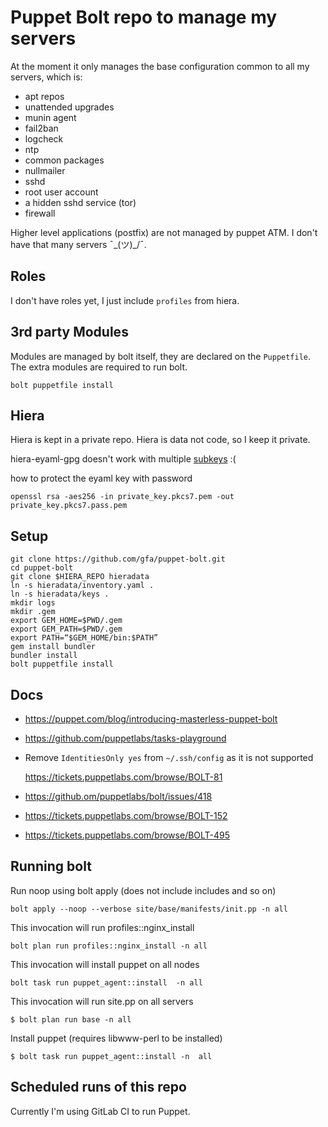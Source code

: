 Puppet Bolt repo to manage my servers
=====================================

At the moment it only manages the base configuration common to
all my servers, which is:

- apt repos
- unattended upgrades
- munin agent
- fail2ban
- logcheck
- ntp
- common packages
- nullmailer
- sshd
- root user account
- a hidden sshd service (tor)
- firewall

Higher level applications (postfix) are not managed by puppet ATM.
I don't have that many servers ¯\_(ツ)_/¯.

Roles
-----

I don't have roles yet, I just include `profiles` from hiera.


3rd party Modules
-----------------

Modules are managed by bolt itself, they are declared on the `Puppetfile`.
The extra modules are required to run bolt.

```shell
bolt puppetfile install
```

Hiera
-----

Hiera is kept in a private repo. Hiera is data not code, so I keep it private.

hiera-eyaml-gpg doesn't work with multiple [subkeys](https://github.com/voxpupuli/hiera-eyaml-gpg/issues/6) :(

how to protect the eyaml key with password

```shell
openssl rsa -aes256 -in private_key.pkcs7.pem -out private_key.pkcs7.pass.pem
```

Setup
-----

```shell
git clone https://github.com/gfa/puppet-bolt.git
cd puppet-bolt
git clone $HIERA_REPO hieradata
ln -s hieradata/inventory.yaml .
ln -s hieradata/keys .
mkdir logs
mkdir .gem
export GEM_HOME=$PWD/.gem
export GEM_PATH=$PWD/.gem
export PATH=“$GEM_HOME/bin:$PATH”
gem install bundler
bundler install
bolt puppetfile install
```


Docs
-----

- https://puppet.com/blog/introducing-masterless-puppet-bolt
- https://github.com/puppetlabs/tasks-playground
- Remove `IdentitiesOnly yes` from `~/.ssh/config` as it is not supported

  https://tickets.puppetlabs.com/browse/BOLT-81
- https://github.om/puppetlabs/bolt/issues/418
- https://tickets.puppetlabs.com/browse/BOLT-152
- https://tickets.puppetlabs.com/browse/BOLT-495


Running bolt
------------

Run noop using bolt apply (does not include includes and so on)

```shell
bolt apply --noop --verbose site/base/manifests/init.pp -n all
```

This invocation will run profiles::nginx_install

```shell
bolt plan run profiles::nginx_install -n all
```
This invocation will install puppet on all nodes

```shell
bolt task run puppet_agent::install  -n all
```

This invocation will run site.pp on all servers

```shell
$ bolt plan run base -n all
```

Install puppet (requires libwww-perl to be installed)

```shell
$ bolt task run puppet_agent::install -n  all
```

Scheduled runs of this repo
---------------------------

Currently I'm using GitLab CI to run Puppet.

